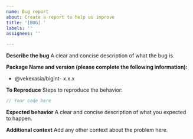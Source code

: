 ```yaml
---
name: Bug report
about: Create a report to help us improve
title: '[BUG] '
labels: ''
assignees: ''

---
```


**Describe the bug**
A clear and concise description of what the bug is.

**Package Name and version (please complete the following information):**
- @vekexasia/bigint- x.x.x

**To Reproduce**
Steps to reproduce the behavior:
```typescript
// Your code here

```

**Expected behavior**
A clear and concise description of what you expected to happen.

**Additional context**
Add any other context about the problem here.

